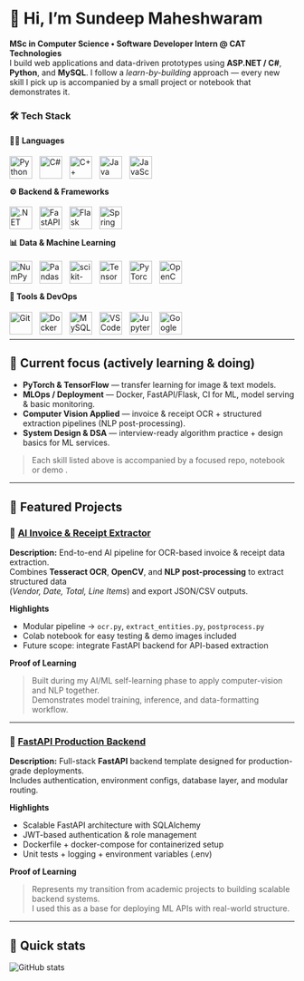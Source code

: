 # 👋 Hi, I’m Sundeep Maheshwaram

**MSc in Computer Science • Software Developer Intern @ CAT Technologies**  
I build web applications and data-driven prototypes using **ASP.NET / C#**, **Python**, and **MySQL**. I follow a *learn-by-building* approach — every new skill I pick up is accompanied by a small project or notebook that demonstrates it.


### 🛠️ Tech Stack

#### 🧑‍💻 **Languages**
<img align="left" alt="Python" width="40px" style="padding-right:10px;" src="https://cdn.jsdelivr.net/gh/devicons/devicon/icons/python/python-original.svg" />
<img align="left" alt="C#" width="40px" style="padding-right:10px;" src="https://cdn.jsdelivr.net/gh/devicons/devicon/icons/csharp/csharp-original.svg" />
<img align="left" alt="C++" width="40px" style="padding-right:10px;" src="https://cdn.jsdelivr.net/gh/devicons/devicon/icons/cplusplus/cplusplus-original.svg" />
<img align="left" alt="Java" width="40px" style="padding-right:10px;" src="https://cdn.jsdelivr.net/gh/devicons/devicon/icons/java/java-original.svg" />
<img align="left" alt="JavaScript" width="40px" style="padding-right:10px;" src="https://cdn.jsdelivr.net/gh/devicons/devicon/icons/javascript/javascript-original.svg" />
<br><br>

#### ⚙️ **Backend & Frameworks**
<!--<img align="left" alt="ASP.NET" width="40px" style="padding-right:10px;" src="https://cdn.jsdelivr.net/gh/devicons/devicon/icons/dotnetcore/dotnetcore-original.svg" />-->
<img align="left" alt=".NET Core" width="40px" style="padding-right:10px;" src="https://cdn.jsdelivr.net/gh/devicons/devicon/icons/dotnetcore/dotnetcore-original.svg" />
<img align="left" alt="FastAPI" width="40px" style="padding-right:10px;" src="https://cdn.jsdelivr.net/gh/devicons/devicon/icons/fastapi/fastapi-original.svg" />
<img align="left" alt="Flask" width="40px" style="padding-right:10px;" src="https://cdn.jsdelivr.net/gh/devicons/devicon/icons/flask/flask-original.svg" />
<img align="left" alt="Spring" width="40px" style="padding-right:10px;" src="https://cdn.jsdelivr.net/gh/devicons/devicon/icons/spring/spring-original.svg" />
<br><br>

#### 📊 **Data & Machine Learning**
<img align="left" alt="NumPy" width="40px" style="padding-right:10px;" src="https://cdn.jsdelivr.net/gh/devicons/devicon/icons/numpy/numpy-original.svg" />
<img align="left" alt="Pandas" width="40px" style="padding-right:10px;" src="https://cdn.jsdelivr.net/gh/devicons/devicon/icons/pandas/pandas-original.svg" />
<img align="left" alt="scikit-learn" width="40px" style="padding-right:10px;" src="https://cdn.jsdelivr.net/gh/devicons/devicon/icons/scikitlearn/scikitlearn-original.svg" />
<img align="left" alt="TensorFlow" width="40px" style="padding-right:10px;" src="https://cdn.jsdelivr.net/gh/devicons/devicon/icons/tensorflow/tensorflow-original.svg" />
<img align="left" alt="PyTorch" width="40px" style="padding-right:10px;" src="https://cdn.jsdelivr.net/gh/devicons/devicon/icons/pytorch/pytorch-original.svg" />
<img align="left" alt="OpenCV" width="40px" style="padding-right:10px;" src="https://cdn.jsdelivr.net/gh/devicons/devicon/icons/opencv/opencv-original.svg" />
<br><br>

#### 🧰 **Tools & DevOps**
<img align="left" alt="Git" width="40px" style="padding-right:10px;" src="https://cdn.jsdelivr.net/gh/devicons/devicon/icons/git/git-original.svg" />
<img align="left" alt="Docker" width="40px" style="padding-right:10px;" src="https://cdn.jsdelivr.net/gh/devicons/devicon/icons/docker/docker-original.svg" />
<img align="left" alt="MySQL" width="40px" style="padding-right:10px;" src="https://cdn.jsdelivr.net/gh/devicons/devicon/icons/mysql/mysql-original.svg" />
<img align="left" alt="VS Code" width="40px" style="padding-right:10px;" src="https://cdn.jsdelivr.net/gh/devicons/devicon/icons/vscode/vscode-original.svg" />
<img align="left" alt="Jupyter" width="40px" style="padding-right:10px;" src="https://cdn.jsdelivr.net/gh/devicons/devicon/icons/jupyter/jupyter-original.svg" />
<img align="left" alt="Google Colab" width="40px" style="padding-right:10px;" src="https://cdn.jsdelivr.net/gh/devicons/devicon/icons/googlecloud/googlecloud-original.svg" />
<br><br>


---

## 🔭 Current focus (actively learning & doing)
- **PyTorch & TensorFlow** — transfer learning for image & text models.  
- **MLOps / Deployment** — Docker, FastAPI/Flask, CI for ML, model serving & basic monitoring.  
- **Computer Vision Applied** — invoice & receipt OCR + structured extraction pipelines (NLP post-processing).  
- **System Design & DSA** — interview-ready algorithm practice + design basics for ML services.

> Each skill listed above is accompanied by a focused repo, notebook or demo <!--(links in Featured Projects)-->.

---

<!--## ✅ What I can show (proof I’m not just listing skills)
- Small, runnable projects and Colab notebooks.  
- A `/learning-log` with weekly commits (shows steady progress).  
- Pinned repos with clear README + inference script or Dockerfile.

---
-->
## 📌 Featured Projects

### 🔹 [AI Invoice & Receipt Extractor](https://github.com/explorer-hello/ai-invoice-receipt-extractor)
**Description:** End-to-end AI pipeline for OCR-based invoice & receipt data extraction.  
Combines **Tesseract OCR**, **OpenCV**, and **NLP post-processing** to extract structured data  
(*Vendor, Date, Total, Line Items*) and export JSON/CSV outputs.  

**Highlights**
- Modular pipeline → `ocr.py`, `extract_entities.py`, `postprocess.py`  
- Colab notebook for easy testing & demo images included  
- Future scope: integrate FastAPI backend for API-based extraction  

**Proof of Learning**
> Built during my AI/ML self-learning phase to apply computer-vision and NLP together.  
> Demonstrates model training, inference, and data-formatting workflow.

---

### 🔹 [FastAPI Production Backend](https://github.com/explorer-hello/fastapi-production-backend)
**Description:** Full-stack **FastAPI** backend template designed for production-grade deployments.  
Includes authentication, environment configs, database layer, and modular routing.  

**Highlights**
- Scalable FastAPI architecture with SQLAlchemy  
- JWT-based authentication & role management  
- Dockerfile + docker-compose for containerized setup  
- Unit tests + logging + environment variables (.env)  

**Proof of Learning**
> Represents my transition from academic projects to building scalable backend systems.  
> I used this as a base for deploying ML APIs with real-world structure.

---

## 🔰 Quick stats
![GitHub stats](https://github-readme-stats.vercel.app/api?username=explorer-hello&show_icons=true&theme=radical)

